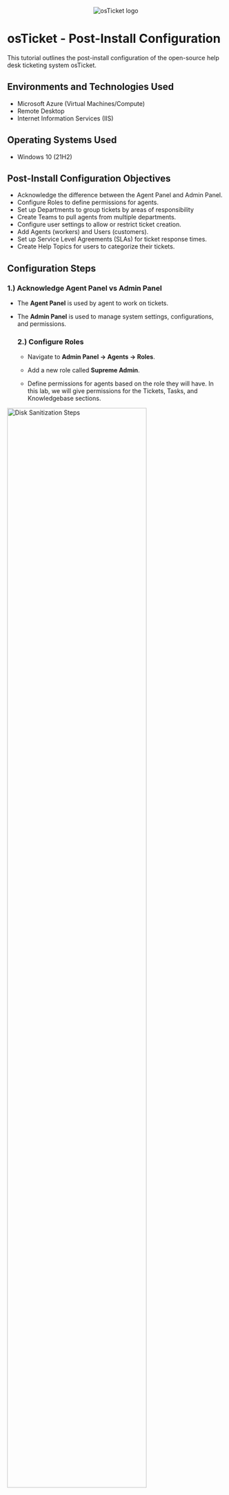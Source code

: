 <p align="center">
<img src="https://i.imgur.com/Clzj7Xs.png" alt="osTicket logo"/>
</p>

<h1>osTicket - Post-Install Configuration</h1>
This tutorial outlines the post-install configuration of the open-source help desk ticketing system osTicket.<br />

<h2>Environments and Technologies Used</h2>

- Microsoft Azure (Virtual Machines/Compute)
- Remote Desktop
- Internet Information Services (IIS)

<h2>Operating Systems Used </h2>

- Windows 10</b> (21H2)

<h2>Post-Install Configuration Objectives</h2>

- Acknowledge the difference between the Agent Panel and Admin Panel.
- Configure Roles to define permissions for agents. 
- Set up Departments to group tickets by areas of responsibility
- Create Teams to pull agents from multiple departments.
- Configure user settings to allow or restrict ticket creation.
- Add Agents (workers) and Users (customers).
- Set up Service Level Agreements (SLAs) for ticket response times.
- Create Help Topics for users to categorize their tickets.

<h2>Configuration Steps</h2>

<h3>1.) Acknowledge Agent Panel vs Admin Panel</h3>

- The **Agent Panel** is used by agent to work on tickets.
- The **Admin Panel** is used to manage system settings, configurations, and permissions.

  <h3>2.) Configure Roles</h3>

  - Navigate to **Admin Panel -> Agents -> Roles**.

   - Add a new role called **Supreme Admin**.

   - Define permissions for agents based on the role they will have. In this lab, we will give permissions for the Tickets, Tasks, and Knowledgebase sections.

<p>  
<img src="https://i.imgur.com/DJmEXEB.png" height="80%" width="80%" alt="Disk Sanitization Steps"/>
</p>

<p>
<img src="https://i.imgur.com/DJmEXEB.png" height="80%" width="80%" alt="Disk Sanitization Steps"/>
</p>

<h3>3.) Configure Departments</h3>

- Navigate to **Admin Panel -> Agents -> Departments**.
- Add a new department called **SysAdmins**.
- Use departments to control ticket visibility and assign areas of responsibility (e.g., Help Desk, SysAdmins, Networking).

<p>

</p>
<br />
<h3>4.) Configure Teams</h3>

- Navigate to **Admin Panel -> Agents -> Teams**.
- Create a new team called **Online Banking**.
 - Pull agents from different departments to form specialized teams.

<p>
<img src="https://i.imgur.com/DJmEXEB.png" height="80%" width="80%" alt="Disk Sanitization Steps"/>
</p>

<h3>5.) Allow Anyone to Create Tickets</h3>

- Navigate to **Admin Panel -> Settings -> User Settings**.
- Uncheck **Require registration and login to create tickets** to enforce ticket creation by anyone.
-Enable **Public - Anyone can register** to disable requiring users to register and log in before creating tickets. 

<p>
</p>
<br />

<h3>6.) Configure Agents</h3>

- Navigate to **Admin Panel -> Agents -> Add New**.
- Add agents with the following details:
- **Jane**: Assigned to the **SysAdmins** department.
- **John**: Assigned to the **Support** department.

<p>
  
</p>

<p>
  
</p>

<p>
  
</p>

<p>
  
</p>

<h3>7.) Configure Users</h3>

- Navigate to **Agent Panel -> Users -> Add New**.
- Add users with the following details:
- **Karen**
- **Ken**

<p>
  
</p>

<h3>8.) Configure SLA (Service Level Agreements)</h3>

- Navigate to **Admin Panel -> Manage -> SLA**.
- Add the following SLAs:
- **Sev-A**: Grace Period = 1 hour, Schedule = 24/7.
- **Sev-B**: Grace Period = 4 hours, Schedule = 24/7.
- **Sev-C**: Grace Period = 8 hours, Schedule = Business Hours.

<p>
    
</p>

<p>
  
</p>

<p>
  
</p>

<h3>9.) Configure Help Topics</h3>

- Navigate to **Admin Panel -> Manage -> Help Topics**.
- Add the following help topics for users to select when creating a ticket:
- **Business Critical Outage**
- **Personal Computer Issues**
- **Equipment Request**
- **Password Reset**
- **Other**

<p>
  
</p>

<h2>Conclusion</h2>

By completing the post-installation configuration steps, you have successfully customized osTicket to suit your organizations's requirements. You are now ready to start using osTicket to manage and resolve customer issues efficiently. 
